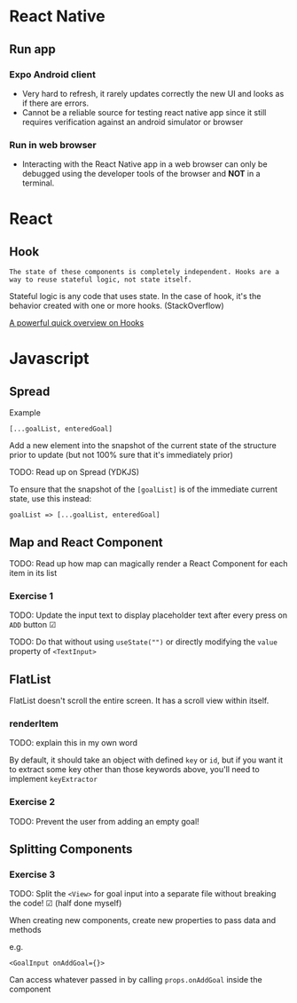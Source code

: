 # React Native

## Run app

### Expo Android client

- Very hard to refresh, it rarely updates correctly the new UI and looks as if there are errors.
- Cannot be a reliable source for testing react native app since it still requires verification against an android simulator or browser

### Run in web browser

- Interacting with the React Native app in a web browser can only be debugged using the developer tools of the browser and **NOT** in a terminal.

# React

## Hook

```
The state of these components is completely independent. Hooks are a way to reuse stateful logic, not state itself.
```

Stateful logic is any code that uses state. In the case of hook, it's the behavior created with one or more hooks. (StackOverflow)

[A powerful quick overview on Hooks](https://academind.com/learn/react/react-hooks-introduction/)

# Javascript

## Spread

Example
```JS
[...goalList, enteredGoal]
```
Add a new element into the snapshot of the current state of the structure prior to update (but not 100% sure that it's immediately prior)

TODO: Read up on Spread (YDKJS)

To ensure that the snapshot of the ```[goalList]``` is of the immediate current state, use this instead:

```JS
goalList => [...goalList, enteredGoal]
```

## Map and React Component

TODO: Read up how map can magically render a React Component for each item in its list

### Exercise 1

TODO: Update the input text to display placeholder text after every press on ```ADD``` button ☑

TODO: Do that without using ```useState("")``` or directly modifying the ```value``` property of ```<TextInput>``` 

## FlatList

FlatList doesn't scroll the entire screen. It has a scroll view within itself.

### renderItem

TODO: explain this in my own word

By default, it should take an object with defined ```key``` or ```id```, but if you want it to extract some key other than those keywords above, you'll need to implement ```keyExtractor```

### Exercise 2

TODO: Prevent the user from adding an empty goal!

## Splitting Components

### Exercise 3

TODO: Split the ```<View>``` for goal input into a separate file without breaking the code! ☑ (half done myself)

When creating new components, create new properties to pass data and methods

e.g.
```JS
<GoalInput onAddGoal={}>
```
Can access whatever passed in by calling ```props.onAddGoal``` inside the component
